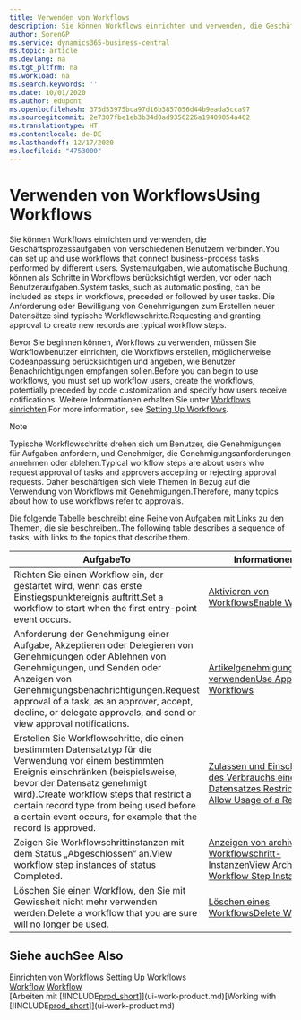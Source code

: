```yaml
---
title: Verwenden von Workflows
description: Sie können Workflows einrichten und verwenden, die Geschäftsprozessaufgaben von verschiedenen Benutzern verbinden. Erfahren Sie mehr über die verschiedenen Schritte, die Sie ausführen müssen, um Workflows zu verwenden.
author: SorenGP
ms.service: dynamics365-business-central
ms.topic: article
ms.devlang: na
ms.tgt_pltfrm: na
ms.workload: na
ms.search.keywords: ''
ms.date: 10/01/2020
ms.author: edupont
ms.openlocfilehash: 375d53975bca97d16b3857056d44b9eada5cca97
ms.sourcegitcommit: 2e7307fbe1eb3b34d0ad9356226a19409054a402
ms.translationtype: HT
ms.contentlocale: de-DE
ms.lasthandoff: 12/17/2020
ms.locfileid: "4753000"
---
```

# <a name="using-workflows"></a><span data-ttu-id="1e355-104">Verwenden von Workflows</span><span class="sxs-lookup"><span data-stu-id="1e355-104">Using Workflows</span></span>
<span data-ttu-id="1e355-105">Sie können Workflows einrichten und verwenden, die Geschäftsprozessaufgaben von verschiedenen Benutzern verbinden.</span><span class="sxs-lookup"><span data-stu-id="1e355-105">You can set up and use workflows that connect business-process tasks performed by different users.</span></span> <span data-ttu-id="1e355-106">Systemaufgaben, wie automatische Buchung, können als Schritte in Workflows berücksichtigt werden, vor oder nach Benutzeraufgaben.</span><span class="sxs-lookup"><span data-stu-id="1e355-106">System tasks, such as automatic posting, can be included as steps in workflows, preceded or followed by user tasks.</span></span> <span data-ttu-id="1e355-107">Die Anforderung oder Bewilligung von Genehmigungen zum Erstellen neuer Datensätze sind typische Workflowschritte.</span><span class="sxs-lookup"><span data-stu-id="1e355-107">Requesting and granting approval to create new records are typical workflow steps.</span></span>  

 <span data-ttu-id="1e355-108">Bevor Sie beginnen können, Workflows zu verwenden, müssen Sie Workflowbenutzer einrichten, die Workflows erstellen, möglicherweise Codeanpassung berücksichtigen und angeben, wie Benutzer Benachrichtigungen empfangen sollen.</span><span class="sxs-lookup"><span data-stu-id="1e355-108">Before you can begin to use workflows, you must set up workflow users, create the workflows, potentially preceded by code customization and specify how users receive notifications.</span></span> <span data-ttu-id="1e355-109">Weitere Informationen erhalten Sie unter [Workflows einrichten](across-set-up-workflows.md).</span><span class="sxs-lookup"><span data-stu-id="1e355-109">For more information, see [Setting Up Workflows](across-set-up-workflows.md).</span></span>  

> [!NOTE]  
>  <span data-ttu-id="1e355-110">Typische Workflowschritte drehen sich um Benutzer, die Genehmigungen für Aufgaben anfordern, und Genehmiger, die Genehmigungsanforderungen annehmen oder ablehen.</span><span class="sxs-lookup"><span data-stu-id="1e355-110">Typical workflow steps are about users who request approval of tasks and approvers accepting or rejecting approval requests.</span></span> <span data-ttu-id="1e355-111">Daher beschäftigen sich viele Themen in Bezug auf die Verwendung von Workflows mit Genehmigungen.</span><span class="sxs-lookup"><span data-stu-id="1e355-111">Therefore, many topics about how to use workflows refer to approvals.</span></span>  

 <span data-ttu-id="1e355-112">Die folgende Tabelle beschreibt eine Reihe von Aufgaben mit Links zu den Themen, die sie beschreiben..</span><span class="sxs-lookup"><span data-stu-id="1e355-112">The following table describes a sequence of tasks, with links to the topics that describe them.</span></span>  

|<span data-ttu-id="1e355-113">**Aufgabe**</span><span class="sxs-lookup"><span data-stu-id="1e355-113">**To**</span></span>|<span data-ttu-id="1e355-114">**Informationen**</span><span class="sxs-lookup"><span data-stu-id="1e355-114">**See**</span></span>|  
|------------|-------------|  
|<span data-ttu-id="1e355-115">Richten Sie einen Workflow ein, der gestartet wird, wenn das erste Einstiegspunktereignis auftritt.</span><span class="sxs-lookup"><span data-stu-id="1e355-115">Set a workflow to start when the first entry-point event occurs.</span></span>|[<span data-ttu-id="1e355-116">Aktivieren von Workflows</span><span class="sxs-lookup"><span data-stu-id="1e355-116">Enable Workflows</span></span>](across-how-to-enable-workflows.md)|  
|<span data-ttu-id="1e355-117">Anforderung der Genehmigung einer Aufgabe, Akzeptieren oder Delegieren von Genehmigungen oder Ablehnen von Genehmigungen, und Senden oder Anzeigen von Genehmigungsbenachrichtigungen.</span><span class="sxs-lookup"><span data-stu-id="1e355-117">Request approval of a task, as an approver, accept, decline, or delegate approvals, and send or view approval notifications.</span></span>|[<span data-ttu-id="1e355-118">Artikelgenehmigungsworkflow verwenden</span><span class="sxs-lookup"><span data-stu-id="1e355-118">Use Approval Workflows</span></span>](across-how-use-approval-workflows.md)|  
|<span data-ttu-id="1e355-119">Erstellen Sie Workflowschritte, die einen bestimmten Datensatztyp für die Verwendung vor einem bestimmten Ereignis einschränken (beispielsweise, bevor der Datensatz genehmigt wird).</span><span class="sxs-lookup"><span data-stu-id="1e355-119">Create workflow steps that restrict a certain record type from being used before a certain event occurs, for example that the record is approved.</span></span>|[<span data-ttu-id="1e355-120"> Zulassen und Einschränken des Verbrauchs eines Datensatzes.</span><span class="sxs-lookup"><span data-stu-id="1e355-120">Restrict and Allow Usage of a Record</span></span>](across-how-to-restrict-and-allow-usage-of-a-record.md)|  
|<span data-ttu-id="1e355-121">Zeigen Sie Workflowschrittinstanzen mit dem Status „Abgeschlossen“ an.</span><span class="sxs-lookup"><span data-stu-id="1e355-121">View workflow step instances of status Completed.</span></span>|[<span data-ttu-id="1e355-122">Anzeigen von archivierten Workflowschritt-Instanzen</span><span class="sxs-lookup"><span data-stu-id="1e355-122">View Archived Workflow Step Instances</span></span>](across-how-to-view-archived-workflow-step-instances.md)|  
|<span data-ttu-id="1e355-123">Löschen Sie einen Workflow, den Sie mit Gewissheit nicht mehr verwenden werden.</span><span class="sxs-lookup"><span data-stu-id="1e355-123">Delete a workflow that you are sure will no longer be used.</span></span>|[<span data-ttu-id="1e355-124">Löschen eines Workflows</span><span class="sxs-lookup"><span data-stu-id="1e355-124">Delete Workflows</span></span>](across-how-to-delete-workflows.md)|  

## <a name="see-also"></a><span data-ttu-id="1e355-125">Siehe auch</span><span class="sxs-lookup"><span data-stu-id="1e355-125">See Also</span></span>  
<span data-ttu-id="1e355-126">[Einrichten von Workflows](across-set-up-workflows.md) </span><span class="sxs-lookup"><span data-stu-id="1e355-126">[Setting Up Workflows](across-set-up-workflows.md) </span></span>  
<span data-ttu-id="1e355-127">[Workflow](across-workflow.md) </span><span class="sxs-lookup"><span data-stu-id="1e355-127">[Workflow](across-workflow.md) </span></span>  
<span data-ttu-id="1e355-128">[Arbeiten mit [!INCLUDE[prod_short](includes/prod_short.md)]](ui-work-product.md)</span><span class="sxs-lookup"><span data-stu-id="1e355-128">[Working with [!INCLUDE[prod_short](includes/prod_short.md)]](ui-work-product.md)</span></span>
